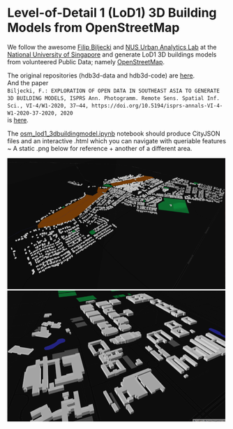 # Level-of-Detail 1 (LoD1) 3D Building Models from OpenStreetMap

We follow the awesome [Filip Biljecki](https://filipbiljecki.com/) and [NUS Urban Analytics Lab](https://ual.sg/) at the [National University of Singapore](https://www.nus.edu.sg/) and generate LoD1 3D buildings models from volunteered Public Data; namely [OpenStreetMap](https://en.wikipedia.org/wiki/OpenStreetMap). 

The original repositories (hdb3d-data and hdb3d-code) are [here](https://github.com/ualsg).  
And the paper  
`Biljecki, F.: EXPLORATION OF OPEN DATA IN SOUTHEAST ASIA TO GENERATE 3D BUILDING MODELS, ISPRS Ann. Photogramm. Remote Sens. Spatial Inf. Sci., VI-4/W1-2020, 37–44, https://doi.org/10.5194/isprs-annals-VI-4-W1-2020-37-2020, 2020`  
is [here](https://www.isprs-ann-photogramm-remote-sens-spatial-inf-sci.net/VI-4-W1-2020/37/2020/).

The [osm_lod1_3dbuildingmodel.ipynb](https://github.com/AdrianKriger/osm_LoD1_3Dbuildings/blob/main/osm_lod1_3dbuildingmodel.ipynb) notebook should produce CityJSON files and an interactive .html which you can navigate with queriable features ~ A static .png below for reference + another of a different area.

<img src="img/mamre.PNG" alt="alt text" width="500" height="300"> <img src="img/cput.PNG" alt="alt text" width="500" height="300">
